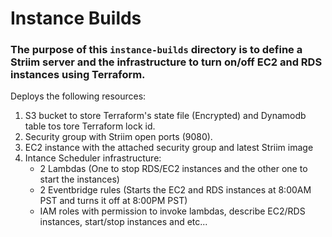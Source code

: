 # Instance Builds 

### The purpose of this `instance-builds` directory is to define a Striim server and the infrastructure to turn on/off EC2 and RDS instances using Terraform.

Deploys the following resources:
  1) S3 bucket to store Terraform's state file (Encrypted) and Dynamodb table tos tore Terraform lock id.
  2) Security group with Striim open ports (9080).
  3) EC2 instance with the attached security group and latest Striim image
  4) Intance Scheduler infrastructure:
     - 2 Lambdas (One to stop RDS/EC2 instances and the other one to start the instances)
     - 2 Eventbridge rules (Starts the EC2 and RDS instances at 8:00AM PST and turns it off at 8:00PM PST)
     - IAM roles with permission to invoke lambdas, describe EC2/RDS instances, start/stop instances and etc...
     



